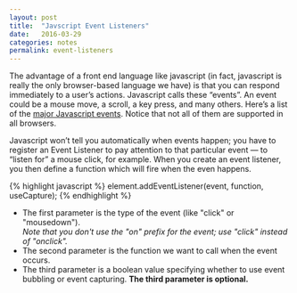```yaml
---
layout: post
title:  "Javscript Event Listeners"
date:   2016-03-29
categories: notes
permalink: event-listeners
---
```


The advantage of a front end language like javascript (in fact, javascript is really the only browser-based language we have) is that you can respond immediately to a user’s actions. Javascript calls these “events”. An event could be a mouse move, a scroll, a key press, and many others. Here’s a list of the [major Javascript events](http://www.quirksmode.org/js/events_events.html). Notice that not all of them are supported in all browsers.

Javascript won’t tell you automatically when events happen; you have to register an Event Listener to pay attention to that particular event — to “listen for” a mouse click, for example. When you create an event listener, you then define a function which will fire when the even happens.

{% highlight javascript %}
element.addEventListener(event, function, useCapture);
{% endhighlight %}

+ The first parameter is the type of the event (like "click" or "mousedown"). *<br>Note that you don't use the "on" prefix for the event; use "click" instead of "onclick".*
+ The second parameter is the function we want to call when the event occurs.
+ The third parameter is a boolean value specifying whether to use event bubbling or event capturing. **The third parameter is optional.**


